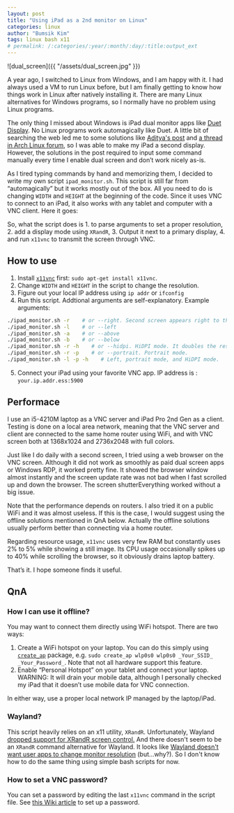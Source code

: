 ```yaml
---
layout: post
title: "Using iPad as a 2nd monitor on Linux"
categories: linux
author: "Bumsik Kim"
tags: linux bash x11
# permalink: /:categories/:year/:month/:day/:title:output_ext
---
```


![dual_screen]({{ "/assets/dual_screen.jpg" }})

A year ago, I switched to Linux from Windows, and I am happy with it. I had always used a VM to run Linux before, but I am finally getting to know how things work in Linux after natively installing it. There are many Linux alternatives for Windows programs, so I normally have no problem using Linux programs.

The only thing I missed about Windows is iPad dual monitor apps like [Duet Display][Duet]. No Linux programs work automagically like Duet. A little bit of searching the web led me to some solutions like [Aditya's post][ref-aditya] and [a thread in Arch Linux forum][ref-arch], so I was able to make my iPad a second display. However, the solutions in the post required to input some command manually every time I enable dual screen and don’t work nicely as-is.

As I tired typing commands by hand and memorizing them, I decided to write my own script `ipad_monitor.sh`. This script is still far from “automagically” but it works mostly out of the box. All you need to do is changing `WIDTH` and `HEIGHT` at the beginning of the code. Since it uses VNC to connect to an iPad, it also works with any tablet and computer with a VNC client. Here it goes:

[Duet]: https://www.duetdisplay.com/
[ref-aditya]: http://www.adityavaidya.com/2015/03/ipad-as-2nd-monitor-now-on-linux.html
[ref-arch]: https://bbs.archlinux.org/viewtopic.php?id=191555

<script src="https://gist.github.com/kbumsik/e9717525fec7b6e98524765958044146.js"></script>

So, what the script does is 1. to parse arguments to set a proper resolution, 2. add a display mode using `XRandR`, 3. Output it next to a primary display, 4. and run `x11vnc` to transmit the screen through VNC.

## How to use

1. Install [`x11vnc`](https://github.com/LibVNC/x11vnc) first: `sudo apt-get install x11vnc`.
2. Change `WIDTH` and `HEIGHT` in the script to change the resolution.
3. Figure out your local IP address using `ip addr` or `ifconfig`
4. Run this script. Addtional arguments are self-explanatory. Example arguments:
```bash
./ipad_monitor.sh -r    # or --right. Second screen appears right to the primary monitor.
./ipad_monitor.sh -l    # or --left
./ipad_monitor.sh -a    # or --above
./ipad_monitor.sh -b    # or --below
./ipad_monitor.sh -r -h    # or --hidpi. HiDPI mode. It doubles the resolution.
./ipad_monitor.sh -r -p    # or --portrait. Portrait mode.
./ipad_monitor.sh -l -p -h    # Left, portrait mode, and HiDPI mode.
```
5. Connect your iPad using your favorite VNC app. IP address is : `your.ip.addr.ess:5900`

## Performace

I use an i5-4210M laptop as a VNC server and iPad Pro 2nd Gen as a client. Testing is done on a local area network, meaning that the VNC server and client are connected to the same home router using WiFi, and with VNC screen both at 1368x1024 and 2736x2048 with full colors.

Just like I do daily with a second screen, I tried using a web browser on the VNC screen. Although it did not work as smoothly as paid dual screen apps or Windows RDP, it worked pretty fine. It showed the browser window almost instantly and the screen update rate was not bad when I fast scrolled up and down the browser. The screen shutterEverything worked without a big issue.

Note that the performance depends on routers. I also tried it on a public WiFi and it was almost useless. If this is the case, I would suggest using the offline solutions mentioned in QnA below. Actually the offline solutions usually perform better than connecting via a home router.

Regarding resource usage, `x11vnc` uses very few RAM but constantly uses 2% to 5% while showing a still image. Its CPU usage occasionally spikes up to 40% while scrolling the browser, so it obviously drains laptop battery.

That’s it. I hope someone finds it useful.

## QnA

### How I can use it offline?

You may want to connect them directly using WiFi hotspot. There are two ways:

1. Create a WiFi hotspot on your laptop. You can do this simply using [`create_ap`][create-ap] package, e.g. `sudo create_ap wlp0s0 wlp0s0 _Your_SSID_ _Your_Password_`. Note that not all hardware support this feature.
2. Enable “Personal Hotspot” on your tablet and connect your laptop. WARNING: It will drain your mobile data, although I personally checked my iPad that it doesn’t use mobile data for VNC connection.

In either way, use a proper local network IP managed by the laptop/iPad.

[create-ap]: https://github.com/oblique/create_ap

### Wayland?

This script heavily relies on an x11 utility, `XRandR`. Unfortunately, Wayland [dropped support for XRandR screen control.][xrandr_dropped] And there doesn't seem to be an `XRandR` command alternative for Wayland. It looks like [Wayland doesn't want user apps to change monitor resolution][wayland_monitor] (but...why?). So I don't know how to do the same thing using simple bash scripts for now.

[xrandr_dropped]: https://fedoraproject.org/wiki/Wayland_features#XRandR_control_of_Wayland_outputs
[wayland_monitor]: https://fedoraproject.org/wiki/How_to_debug_Wayland_problems#Games_and_other_apps_can.27t_change_monitor_resolution

### How to set a VNC password?

You can set a password by editing the last `x11vnc` command in the script file. See [this Wiki article][x11vnc-password] to set up a password.

[x11vnc-password]: https://wiki.archlinux.org/index.php/x11vnc#Setting_a_password
